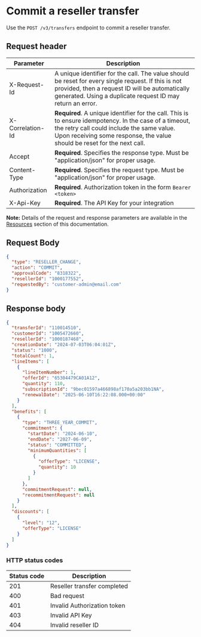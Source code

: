 # Commit a reseller transfer

Use the `POST /v3/transfers` endpoint to commit a reseller transfer.

## Request header

| Parameter        | Description                                                                                                                                                                                                                      |
|------------------|----------------------------------------------------------------------------------------------------------------------------------------------------------------------------------------------------------------------------------|
| X-Request-Id     | A unique identifier for the call. The value should be reset for every single request. If this is not provided, then a request ID will be automatically generated. Using a duplicate request ID may return an error.              |
| X-Correlation-Id | **Required**. A unique identifier for the call. This is to ensure idempotency. In the case of a timeout, the retry call could include the same value. Upon receiving some response, the value should be reset for the next call. |
| Accept           | **Required**. Specifies the response type. Must be "application/json" for proper usage.                                                                                                                                          |
| Content-Type     | **Required**. Specifies the request type. Must be "application/json" for proper usage.                                                                                                                                           |
| Authorization    | **Required**. Authorization token in the form `Bearer <token>`                                                                                                                                                                   |
| X-Api-Key        | **Required**. The API Key for your integration                                                                                                                                                                                   |

**Note:** Details of the request and response parameters are available in the [Resources](../references/resources.md#reseller-top-level-resource) section of this documentation.

## Request Body

```json
{
  "type": "RESELLER_CHANGE",
  "action": "COMMIT",
  "approvalCode": "8318322",
  "resellerId": "1000177552",
  "requestedBy": "customer-admin@email.com"
}
```

## Response body

```json
{
  "transferId": "110014510",
  "customerId": "1005472660",
  "resellerId": "1000187468",
  "creationDate": "2024-07-03T06:04:01Z",
  "status": "1000",
  "totalCount": 1,
  "lineItems": [
    {
      "lineItemNumber": 1,
      "offerId": "65304479CA01A12",
      "quantity": 110,
      "subscriptionId": "9bec01597a466898af170a5a203bb1NA",
      "renewalDate": "2025-06-10T16:22:08.000+00:00"
    }
  ],
  "benefits": [
    {
      "type": "THREE_YEAR_COMMIT",
      "commitment": {
        "startDate": "2024-06-10",
        "endDate": "2027-06-09",
        "status": "COMMITTED",
        "minimumQuantities": [
          {
            "offerType": "LICENSE",
            "quantity": 10
          }
        ]
      },
      "commitmentRequest": null,
      "recommitmentRequest": null
    }
  ],
  "discounts": [
    {
      "level": "12",
      "offerType": "LICENSE"
    }
  ]
}
```

### HTTP status codes

| Status code | Description                 |
| ----------- | --------------------------- |
| 201         | Reseller transfer completed |
| 400         | Bad request                 |
| 401         | Invalid Authorization token |
| 403         | Invalid API Key             |
| 404         | Invalid reseller ID         |
